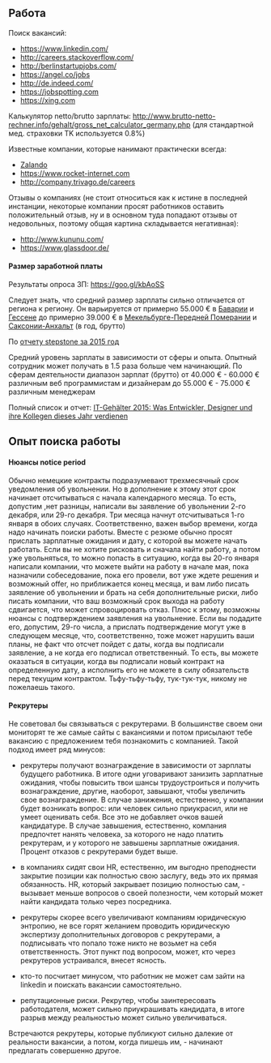 ## Работа

Поиск вакансий:
  - https://www.linkedin.com/
  - http://careers.stackoverflow.com/
  - http://berlinstartupjobs.com/
  - https://angel.co/jobs
  - http://de.indeed.com/
  - https://jobspotting.com
  - https://xing.com

Калькулятор netto/brutto зарплаты: http://www.brutto-netto-rechner.info/gehalt/gross_net_calculator_germany.php
(для стандартной мед. страховки TK используется 0.8%)

Известные компании, которые нанимают практически всегда:
  - [Zalando](https://jobs.zalando.de/en/)
  - https://www.rocket-internet.com
  - http://company.trivago.de/careers

Отзывы о компаниях (не стоит относиться как к истине в последней инстанции, некоторые компании просят работников оставить положительный отзыв, ну и в основном туда попадают отзывы от недовольных, поэтому общая картина складывается негативная):
  - http://www.kununu.com/
  - https://www.glassdoor.de/

#### Размер заработной платы

Результаты опроса ЗП: https://goo.gl/kbAoSS

Следует знать, что средний размер зарплаты сильно отличается от региона к региону. Он варьируется от примерно 55.000 € в [Баварии](https://ru.wikipedia.org/wiki/%D0%91%D0%B0%D0%B2%D0%B0%D1%80%D0%B8%D1%8F) и [Гессене](https://ru.wikipedia.org/wiki/%D0%93%D0%B5%D1%81%D1%81%D0%B5%D0%BD) до примерно 39.000 € в [Мекельбурге-Передней Померании](https://ru.wikipedia.org/wiki/%D0%9C%D0%B5%D0%BA%D0%BB%D0%B5%D0%BD%D0%B1%D1%83%D1%80%D0%B3-%D0%9F%D0%B5%D1%80%D0%B5%D0%B4%D0%BD%D1%8F%D1%8F_%D0%9F%D0%BE%D0%BC%D0%B5%D1%80%D0%B0%D0%BD%D0%B8%D1%8F) и [Саксонии-Анхальт](https://ru.wikipedia.org/wiki/%D0%A1%D0%B0%D0%BA%D1%81%D0%BE%D0%BD%D0%B8%D1%8F-%D0%90%D0%BD%D1%85%D0%B0%D0%BB%D1%8C%D1%82) (в год, брутто)

По [отчету stepstone за 2015 год](http://www.stepstone.de/gehaltsreport/pdf/StepStone_Gehaltsreport_2015.pdf)

Средний уровень зарплаты в зависимости от сферы и опыта. Опытный сотрудник может получать в 1.5 раза больше чем начинающий. По сферам деятельности диапазон зарплат (брутто) от 40.000 € - 60.000 € различным веб программистам и дизайнерам до 55.000 € - 75.000 € различным менеджерам

Полный список и отчет: [IT-Gehälter 2015: Was Entwickler, Designer und ihre Kollegen dieses Jahr verdienen](http://t3n.de/news/it-gehaelter-2015-entwickler-597308/)


## Опыт поиска работы

#### Нюансы notice period
Обычно немецкие контракты подразумевают трехмесячный срок уведомления об увольнении. Но в дополнение к этому этот срок начинает отсчитываться с начала календарного месяца. То есть, допустим ,нет разницы, написали вы заявление об увольнении 2-го декабря, или 29-го декабря. Три месяца начнут отсчитываться 1-го января в обоих случаях. Соответственно, важен выбор времени, когда надо начинать поиски работы. Вместе с резюме обычно просят прислать зарплатные ожидания и дату, с которой вы можете начать работать. Если вы не хотите рисковать и сначала найти работу, а потом уже увольняться, то можно попасть в ситуацию, когда вы 20-го января написали компании, что можете выйти на работу в начале мая, пока назначили собеседование, пока его провели, вот уже ждете решения и возможный offer, но приближается конец месяца, и вам либо писать заявление об увольнении и брать на себя дополнительные риски, либо писать компании, что ваш возможный срок выхода на работу сдвигается, что может спровоцировать отказ.
Плюс к этому, возможны нюансы с подтверждением заявления на увольнение. Если вы подадите его, допустим, 29-го числа, а прислать подтверждение могут уже в следующем месяце, что, соответственно, тоже может нарушить ваши планы, не факт что отсчет пойдет с даты, когда вы подписали заявление, а не когда его подписал ответственный. То есть, вы можете оказаться в ситуации, когда вы подписали новый контракт на определенную дату, а исполнить его не можете в силу обязательств перед текущим контрактом. Тьфу-тьфу-тьфу, тук-тук-тук, никому не пожелаешь такого.

#### Рекрутеры
Не советовал бы связываться с рекрутерами. В большинстве своем они мониторят те же самые сайты с вакансиями и потом присылают тебе вакансию с предложением тебя познакомить с компанией. Такой подход имеет ряд минусов:

- рекрутеры получают вознаграждение в зависимости от зарплаты будущего работника. В итоге одни уговаривают занизить зарплатные ожидания, чтобы повысить твои шансы трудоустроиться и получить вознаграждение, другие, наоборот, завышают, чтобы увеличить свое вознаграждение. В случае занижения, естественно, у компании будет возникать вопрос: или человек сильно приукрасил, или не умеет оценивать себя. Все это не добавляет очков вашей кандидатуре. В случае завышения, естественно, компания предпочтет нанять человека, за которого не надо платить рекрутерам, и у которого не завышены зарплатные ожидания. Процент отказов с рекрутерами будет выше.

- в компаниях сидят свои HR, естественно, им выгодно преподнести закрытие позиции как полностью свою заслугу, ведь это их прямая обязанность. HR, который закрывает позицию полностью сам, - вызывает меньше вопросов о своей полезности, чем который может найти кандидата только через посредника.

- рекрутеры скорее всего увеличивают компаниям юридическую энтропию, не все горят желанием проводить юридическую экспертизу дополнительных договоров с рекрутерами, а подписывать что попало тоже никто не возьмет на себя ответственность. Этот пункт под вопросом, может, кто через рекрутеров устраивался, внесет ясность.

- кто-то посчитает минусом, что работник не может сам зайти на linkedin и поискать вакансии самостоятельно.

- репутационные риски. Рекрутер, чтобы заинтересовать работодателя, может сильно приукрашивать кандидата, в итоге разрыв между реальностью может сильно увеличиваться.

Встречаются рекрутеры, которые публикуют сильно далекие от реальности вакансии, а потом, когда пишешь им, - начинают предлагать совершенно другое.
